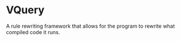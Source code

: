 # VQuery
A rule rewriting framework that allows for the program to rewrite what compiled code it runs.
